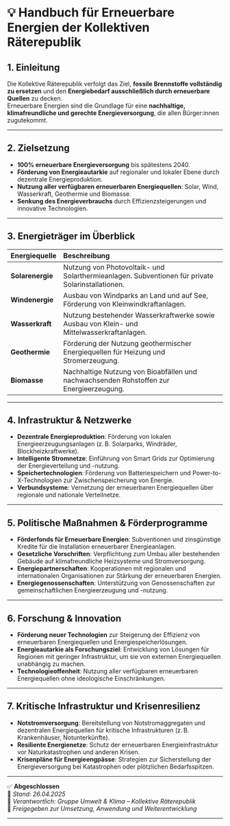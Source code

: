 # 💡 Handbuch für Erneuerbare Energien der Kollektiven Räterepublik

## 1. Einleitung

Die Kollektive Räterepublik verfolgt das Ziel, **fossile Brennstoffe vollständig zu ersetzen** und den **Energiebedarf ausschließlich durch erneuerbare Quellen** zu decken.  
Erneuerbare Energien sind die Grundlage für eine **nachhaltige, klimafreundliche und gerechte Energieversorgung**, die allen Bürger:innen zugutekommt.

---

## 2. Zielsetzung

- **100% erneuerbare Energieversorgung** bis spätestens 2040.
- **Förderung von Energieautarkie** auf regionaler und lokaler Ebene durch dezentrale Energieproduktion.
- **Nutzung aller verfügbaren erneuerbaren Energiequellen**: Solar, Wind, Wasserkraft, Geothermie und Biomasse.
- **Senkung des Energieverbrauchs** durch Effizienzsteigerungen und innovative Technologien.

---

## 3. Energieträger im Überblick

| Energiequelle | Beschreibung |
|:---|:---|
| **Solarenergie** | Nutzung von Photovoltaik- und Solarthermieanlagen. Subventionen für private Solarinstallationen. |
| **Windenergie** | Ausbau von Windparks an Land und auf See, Förderung von Kleinwindkraftanlagen. |
| **Wasserkraft** | Nutzung bestehender Wasserkraftwerke sowie Ausbau von Klein- und Mittelwasserkraftanlagen. |
| **Geothermie** | Förderung der Nutzung geothermischer Energiequellen für Heizung und Stromerzeugung. |
| **Biomasse** | Nachhaltige Nutzung von Bioabfällen und nachwachsenden Rohstoffen zur Energieerzeugung. |

---

## 4. Infrastruktur & Netzwerke

- **Dezentrale Energieproduktion**: Förderung von lokalen Energieerzeugungsanlagen (z. B. Solarparks, Windräder, Blockheizkraftwerke).
- **Intelligente Stromnetze**: Einführung von Smart Grids zur Optimierung der Energieverteilung und -nutzung.
- **Speichertechnologien**: Förderung von Batteriespeichern und Power-to-X-Technologien zur Zwischenspeicherung von Energie.
- **Verbundsysteme**: Vernetzung der erneuerbaren Energiequellen über regionale und nationale Verteilnetze.

---

## 5. Politische Maßnahmen & Förderprogramme

- **Förderfonds für Erneuerbare Energien**: Subventionen und zinsgünstige Kredite für die Installation erneuerbarer Energieanlagen.
- **Gesetzliche Vorschriften**: Verpflichtung zum Umbau aller bestehenden Gebäude auf klimafreundliche Heizsysteme und Stromversorgung.
- **Energiepartnerschaften**: Kooperationen mit regionalen und internationalen Organisationen zur Stärkung der erneuerbaren Energien.
- **Energiegenossenschaften**: Unterstützung von Genossenschaften zur gemeinschaftlichen Energieerzeugung und -nutzung.

---

## 6. Forschung & Innovation

- **Förderung neuer Technologien** zur Steigerung der Effizienz von erneuerbaren Energiequellen und Energiespeicherlösungen.
- **Energieautarkie als Forschungsziel**: Entwicklung von Lösungen für Regionen mit geringer Infrastruktur, um sie von externen Energiequellen unabhängig zu machen.
- **Technologieoffenheit**: Nutzung aller verfügbaren erneuerbaren Energiequellen ohne ideologische Einschränkungen.

---

## 7. Kritische Infrastruktur und Krisenresilienz

- **Notstromversorgung**: Bereitstellung von Notstromaggregaten und dezentralen Energiequellen für kritische Infrastrukturen (z. B. Krankenhäuser, Notunterkünfte).
- **Resiliente Energienetze**: Schutz der erneuerbaren Energieinfrastruktur vor Naturkatastrophen und anderen Krisen.
- **Krisenpläne für Energieengpässe**: Strategien zur Sicherstellung der Energieversorgung bei Katastrophen oder plötzlichen Bedarfsspitzen.

---

✅ **Abgeschlossen**  
📅 *Stand: 26.04.2025*  
🏩 *Verantwortlich: Gruppe Umwelt & Klima – Kollektive Räterepublik*  
🔐 *Freigegeben zur Umsetzung, Anwendung und Weiterentwicklung*

---
